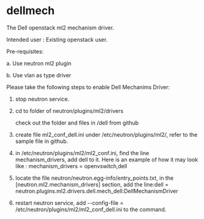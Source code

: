 dellmech
========
The Dell openstack ml2 mechanism driver.


Intended user : Existing openstack user. 


Pre-requisites:

a. Use neutron ml2 plugin

b. Use vlan as type driver



Please take the following steps to enable Dell Mechanims Driver:

1. stop neutron service.

2. cd to folder of neutron/plugins/ml2/drivers

   check out the folder and files in /dell from github

3. create file ml2_conf_dell.ini under /etc/neutron/plugins/ml2/, refer to the sample file in github.

4. in /etc/neutron/plugins/ml2/ml2_conf.ini, find the line mechanism_drivers, add dell to it. Here is an example of how it     may look like : mechanism_drivers = openvswitch,dell

5. locate the file neutron/neutron.egg-info/entry_points.txt, in the [neutron.ml2.mechanism_drivers] section, 
    add the line:dell = neutron.plugins.ml2.drivers.dell.mech_dell:DellMechanismDriver
   

6. restart neutron service, add --config-file = /etc/neutron/plugins/ml2/ml2_conf_dell.ini to the command.
